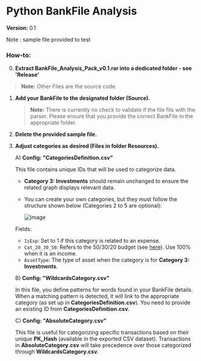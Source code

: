 # Python BankFile Analysis

**Version:** 0.1

Note : sample file provided to test

### How-to:

0. **Extract BankFile_Analysis_Pack_v0.1.rar into a dedicated folder - see 'Release'**
  > **Note:** Other Files are the source code.

1. **Add your BankFile to the designated folder (Source).**
   > **Note:** There is currently no check to validate if the file fits with the parser. Please ensure that you provide the correct BankFile in the appropriate folder.

2. **Delete the provided sample file.**

3. **Adjust categories as desired (Files in folder Resources).**

   A) **Config: "CategoriesDefinition.csv"**

   This file contains unique IDs that will be used to categorize data.  
   - **Category 3: Investments** should remain unchanged to ensure the related graph displays relevant data.
   - You can create your own categories, but they must follow the structure shown below (Categories 2 to 5 are optional):

     ![image](https://github.com/user-attachments/assets/38432122-1b02-4728-bff8-f0b262c96672)
   
   Fields:
   - `IsExp`: Set to 1 if this category is related to an expense.
   - `Cat_20_30_50`: Refers to the 50/30/20 budget (see [here](https://en.wikipedia.org/wiki/Personal_budget)). Use 100% when it is an income.
   - `AssetType`: The type of asset when the category is for **Category 3: Investments**.

   B) **Config: "WildcardsCategory.csv"**

   In this file, you define patterns for words found in your BankFile details. When a matching pattern is detected, it will link to the appropriate category (as set up in **CategoriesDefinition.csv**). You need to provide an existing ID from **CategoriesDefinition.csv**.

   C) **Config: "AbsoluteCategory.csv"**

   This file is useful for categorizing specific transactions based on their unique **PK_Hash** (available in the exported CSV dataset). Transactions in **AbsoluteCategory.csv** will take precedence over those categorized through **WildcardsCategory.csv**.
